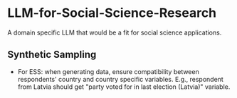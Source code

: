 # LLM-for-Social-Science-Research
A domain specific LLM that would be a fit for social science applications.


## Synthetic Sampling

- For ESS: when generating data, ensure compatibility between respondents' country and country specific variables. E.g., respondent from Latvia should get "party voted for in last election (Latvia)" variable. 


